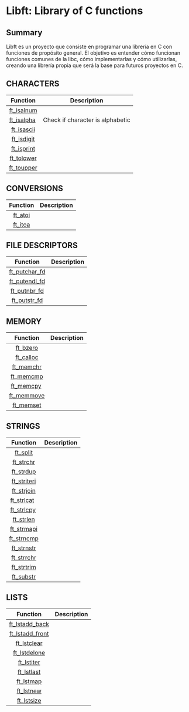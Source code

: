# Libft: Library of C functions

## Summary
Libft es un proyecto que consiste en programar una librería en C con funciones de propósito general.
El objetivo es entender cómo funcionan funciones comunes de la libc, cómo implementarlas y cómo utilizarlas, creando una librería propia que será la base para futuros proyectos en C.

## CHARACTERS
|                                      Function                                         |                       Description                        |
| :-----------------------------------------------------------------------------------: | :------------------------------------------------------: |
| [ft_isalnum](https://github.com/ines-sainz/Libft/blob/master/characters/ft_isalnum.c) |                                                          |
| [ft_isalpha](https://github.com/ines-sainz/Libft/blob/master/characters/ft_isalpha.c) |              Check if character is alphabetic            |
| [ft_isascii](https://github.com/ines-sainz/Libft/blob/master/characters/ft_isascii.c) |                                                          |
| [ft_isdigit](https://github.com/ines-sainz/Libft/blob/master/characters/ft_isdigit.c) |                                                          |
| [ft_isprint](https://github.com/ines-sainz/Libft/blob/master/characters/ft_isprint.c) |                                                          |
| [ft_tolower](https://github.com/ines-sainz/Libft/blob/master/characters/ft_tolower.c) |                                                          |
| [ft_toupper](https://github.com/ines-sainz/Libft/blob/master/characters/ft_toupper.c) |                                                          |

## CONVERSIONS
|                                      Function                                    |                       Description                        |
| :------------------------------------------------------------------------------: | :------------------------------------------------------: |
| [ft_atoi](https://github.com/ines-sainz/Libft/blob/master/conversions/ft_atoi.c) |                                                          |
| [ft_itoa](https://github.com/ines-sainz/Libft/blob/master/conversions/ft_itoa.c) |                                                          |

## FILE DESCRIPTORS
|                                                 Function                                          |                       Description                        |
| :-----------------------------------------------------------------------------------------------: | :------------------------------------------------------: |
| [ft_putchar_fd](https://github.com/ines-sainz/Libft/blob/master/file_descriptors/ft_putchar_fd.c) |                                                          |
| [ft_putendl_fd](https://github.com/ines-sainz/Libft/blob/master/file_descriptors/ft_putendl_fd.c) |                                                          |
|  [ft_putnbr_fd](https://github.com/ines-sainz/Libft/blob/master/file_descriptors/ft_putnbr_fd.c)  |                                                          |
|  [ft_putstr_fd](https://github.com/ines-sainz/Libft/blob/master/file_descriptors/ft_putstr_fd.c)  |                                                          |

## MEMORY
|                                         Function                                  |                       Description                        |
| :-------------------------------------------------------------------------------: | :------------------------------------------------------: |
|   [ft_bzero](https://github.com/ines-sainz/Libft/blob/master/memory/ft_bzero.c)   |                                                          |
|  [ft_calloc](https://github.com/ines-sainz/Libft/blob/master/memory/ft_calloc.c)  |                                                          |
|  [ft_memchr](https://github.com/ines-sainz/Libft/blob/master/memory/ft_memchr.c)  |                                                          |
|  [ft_memcmp](https://github.com/ines-sainz/Libft/blob/master/memory/ft_memcmp.c)  |                                                          |
|  [ft_memcpy](https://github.com/ines-sainz/Libft/blob/master/memory/ft_memcpy.c)  |                                                          |
| [ft_memmove](https://github.com/ines-sainz/Libft/blob/master/memory/ft_memmove.c) |                                                          |
|  [ft_memset](https://github.com/ines-sainz/Libft/blob/master/memory/ft_memset.c)  |                                                          |

## STRINGS
|                           Function                           |                       Description                        |
| :----------------------------------------------------------: | :------------------------------------------------------: |
| [ft_split](#)                          |                                                          |
| [ft_strchr](#)                         |                                                          |
| [ft_strdup](#)                         |                                                          |
| [ft_striteri](#)                       |                                                          |
| [ft_strjoin](#)                        |                                                          |
|                       [ft_strlcat](#)                        |                                                          |
|                       [ft_strlcpy](#)                        |                                                          |
|                       [ft_strlen](#)                         |                                                          |
|                       [ft_strmapi](#)                        |                                                          |
|                       [ft_strncmp](#)                        |                                                          |
|                       [ft_strnstr](#)                        |                                                          |
|                       [ft_strrchr](#)                        |                                                          |
|                       [ft_strtrim](#)                        |                                                          |
|                       [ft_substr](#)                         |                                                          |

## LISTS
|                           Function                           |                       Description                        |
| :----------------------------------------------------------: | :------------------------------------------------------: |
|                       [ft_lstadd_back](#)                    |                                                          |
|                       [ft_lstadd_front](#)                   |                                                          |
|                       [ft_lstclear](#)                       |                                                          |
|                       [ft_lstdelone](#)                      |                                                          |
|                       [ft_lstiter](#)                        |                                                          |
|                       [ft_lstlast](#)                        |                                                          |
|                       [ft_lstmap](#)                         |                                                          |
|                       [ft_lstnew](#)                         |                                                          |
|                       [ft_lstsize](#)                        |                                                          |
